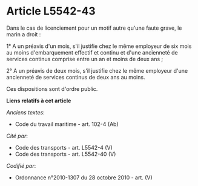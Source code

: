 # Article L5542-43

Dans le cas de licenciement pour un motif autre qu'une faute grave, le marin a droit :

1° A un préavis d'un mois, s'il justifie chez le même employeur de six mois au moins d'embarquement effectif et continu et
d'une ancienneté de services continus comprise entre un an et moins de deux ans ;

2° A un préavis de deux mois, s'il justifie chez le même employeur d'une ancienneté de services continus de deux ans au
moins.

Ces dispositions sont d'ordre public.

**Liens relatifs à cet article**

_Anciens textes_:

  - Code du travail maritime - art. 102-4 (Ab)

_Cité par_:

  - Code des transports - art. L5542-4 (V)
  - Code des transports - art. L5542-40 (V)

_Codifié par_:

  - Ordonnance n°2010-1307 du 28 octobre 2010 - art. (V)
